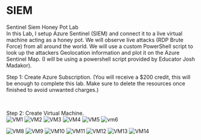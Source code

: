 # SIEM
Sentinel Siem Honey Pot Lab
<br>
In this Lab, I setup Azure Sentinel (SIEM) and connect it to a live virtual machine acting as a honey pot. We will observe live attacks (RDP Brute Force) from all around the world. We will use a custom PowerShell script to look up the attackers Geolocation information and plot it on the Azure Sentinel Map.
(I will be using a powershell script provided by Educator Josh Madakor).

Step 1:
Create Azure Subscription. (You will receive a $200 credit, this will be enough to complete this lab. Make sure to delete the resources once finished to avoid unwanted charges.)

<br>

Step 2:
Create Virtual Machine.
<br>
![VM1](https://user-images.githubusercontent.com/107056915/173632168-2186999d-24ae-489e-8687-aee168b2cae0.png)
![VM2](https://user-images.githubusercontent.com/107056915/173632177-6d117440-f468-4531-b135-de1bf83c41f1.png)
![VM3](https://user-images.githubusercontent.com/107056915/173632180-0b6d25b3-26d5-41a8-8132-0c8ec3c8934c.png)
![VM4](https://user-images.githubusercontent.com/107056915/173632187-705b11d6-53bf-49cc-b8a5-000a71b12e66.png)
![VM5](https://user-images.githubusercontent.com/107056915/173632385-e0567063-1b9d-4d03-a4f3-e578b21721b2.png)
![vm6](https://user-images.githubusercontent.com/107056915/173632312-c42c1125-5d54-4507-b717-48a943ed6c21.png)

![VM8](https://user-images.githubusercontent.com/107056915/173632438-5da94323-e3dd-4bc9-95f8-cca1178144f6.png)
![VM9](https://user-images.githubusercontent.com/107056915/173632447-e5d5cea2-337d-4530-b5cb-2c4b666a0926.png)
![VM10](https://user-images.githubusercontent.com/107056915/173632461-5c6bc95d-c75d-452f-a44a-d5e78e323872.png)
![VM11](https://user-images.githubusercontent.com/107056915/173632468-512282bb-8dbe-4f81-befc-1c598018c511.png)
![VM12](https://user-images.githubusercontent.com/107056915/173632475-e0ba1d2b-ef54-4aac-a018-58627d3daf4b.png)
![VM13](https://user-images.githubusercontent.com/107056915/173632492-ba3be2bd-fd02-4b00-b797-7c069eb16584.png)
![VM14](https://user-images.githubusercontent.com/107056915/173632506-c4cd8039-0f11-4e27-b23b-e82c7486d4b9.png)




